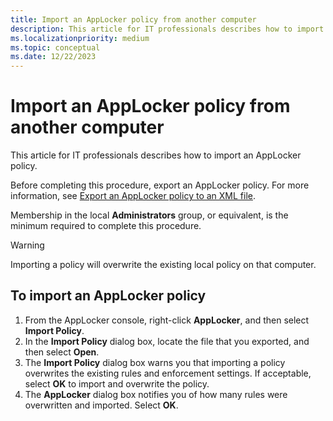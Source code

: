 ```yaml
---
title: Import an AppLocker policy from another computer
description: This article for IT professionals describes how to import an AppLocker policy.
ms.localizationpriority: medium
ms.topic: conceptual
ms.date: 12/22/2023
---
```


# Import an AppLocker policy from another computer

This article for IT professionals describes how to import an AppLocker policy.

Before completing this procedure, export an AppLocker policy. For more information, see [Export an AppLocker policy to an XML file](export-an-applocker-policy-to-an-xml-file.md).

Membership in the local **Administrators** group, or equivalent, is the minimum required to complete this procedure.

> [!WARNING]
> Importing a policy will overwrite the existing local policy on that computer.

## To import an AppLocker policy

1. From the AppLocker console, right-click **AppLocker**, and then select **Import Policy**.
2. In the **Import Policy** dialog box, locate the file that you exported, and then select **Open**.
3. The **Import Policy** dialog box warns you that importing a policy overwrites the existing rules and enforcement settings. If acceptable, select **OK** to import and overwrite the policy.
4. The **AppLocker** dialog box notifies you of how many rules were overwritten and imported. Select **OK**.

